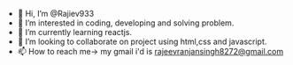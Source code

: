 - 👋 Hi, I’m @Rajiev933
- 👀 I’m interested in coding, developing and solving problem.
- 🌱 I’m currently learning reactjs.
- 💞️ I’m looking to collaborate on project using html,css and javascript.
- 📫 How to reach me-> my gmail i'd is rajeevranjansingh8272@gmail.com

<!---
Rajiev933/Rajiev933 is a ✨ special ✨ repository because its `README.md` (this file) appears on your GitHub profile.
You can click the Preview link to take a look at your changes.
--->
